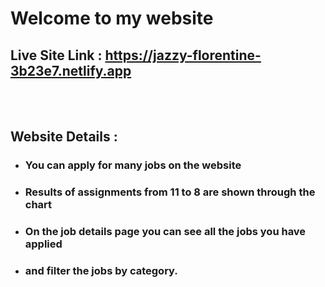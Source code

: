 # Welcome to my website  

## Live Site Link : https://jazzy-florentine-3b23e7.netlify.app

<br>

<br>

## Website Details : 

- ### You can apply for many jobs on the website   
- ### Results of assignments from 11 to 8 are shown through the chart
- ### On the job details page you can see all the jobs you have applied
- ### and filter the jobs by category.